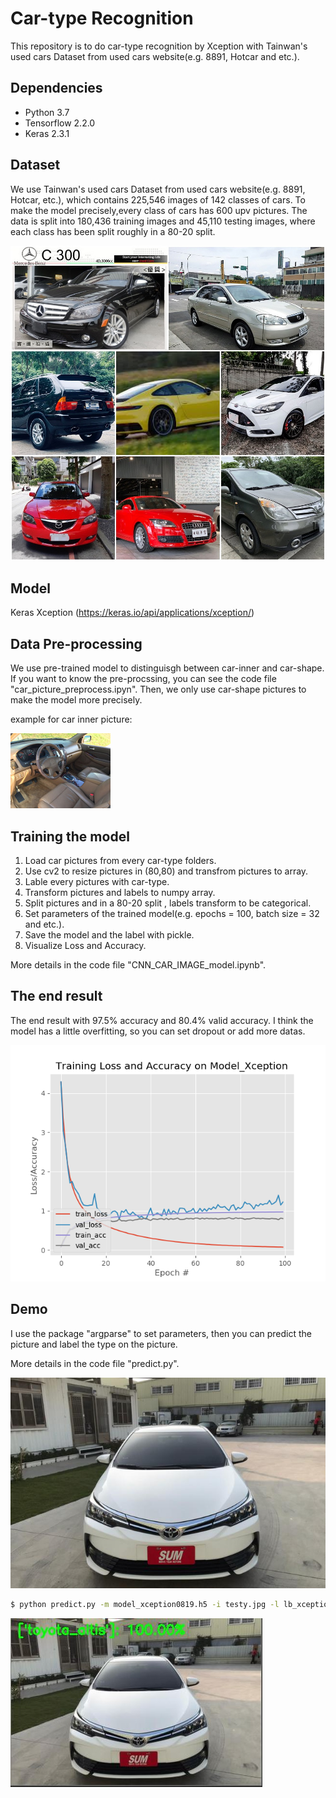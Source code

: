 # Car-type Recognition


This repository is to do car-type recognition by Xception with Tainwan's used cars Dataset from used cars website(e.g. 8891, Hotcar and etc.).


## Dependencies

- Python 3.7
- Tensorflow 2.2.0
- Keras 2.3.1

## Dataset

We use Tainwan's used cars Dataset from used cars website(e.g. 8891, Hotcar, etc.), which contains 225,546 images of 142 classes of cars. 
To make the model precisely,every class of cars has 600 upv pictures.
The data is split into 180,436 training images and 45,110 testing images, where each class has been split roughly in a 80-20 split.

 ![image](https://github.com/friends168888/Car-Model-Recognition/blob/master/pjimage.jpg)

## Model

Keras Xception (https://keras.io/api/applications/xception/)  

## Data Pre-processing
We use pre-trained model to distinguisgh between car-inner and car-shape.
If you want to know the pre-procssing, you can see the code file "car_picture_preprocess.ipyn".
Then, we only use car-shape pictures to make the model more precisely.

example for car inner picture:

![image](https://github.com/friends168888/Car-Model-Recognition/blob/master/inner.jpg)

## Training the model
1. Load car pictures from every car-type folders.
2. Use cv2 to resize pictures in (80,80) and transfrom pictures to array.
3. Lable every pictures with car-type.
4. Transform pictures and labels to numpy array.
5. Split pictures and in a 80-20 split , labels transform to be categorical.
6. Set parameters of the trained model(e.g. epochs = 100, batch size = 32 and etc.).
7. Save the model and the label with pickle.
8. Visualize Loss and Accuracy.

More details in the code file "CNN_CAR_IMAGE_model.ipynb".

## The end result
The end result with 97.5% accuracy and 80.4% valid accuracy.
I think the model has a little overfitting, so you can set dropout or add more datas.

![alt text](https://github.com/friends168888/Car-Model-Recognition/blob/master/Training%20Loss%20and%20Accuracy%20on%20Model_Xception.png "Training Loss and Accuracy on Model_Xception")




## Demo

I use the package "argparse" to set parameters, then you can predict the picture and label the type on the picture.

More details in the code file "predict.py".

![image](https://github.com/friends168888/Car-Model-Recognition/blob/master/testy.jpg)

```bash
$ python predict.py -m model_xception0819.h5 -i testy.jpg -l lb_xception0819.pickle -s
```

![image](https://github.com/friends168888/Car-Model-Recognition/blob/master/testy_predict.JPG)
